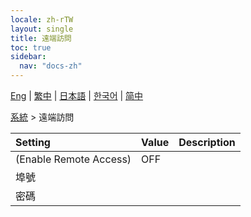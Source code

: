 ```yaml
---
locale: zh-rTW
layout: single
title: 遠端訪問
toc: true
sidebar:
  nav: "docs-zh"
---
```

[Eng](/dancexr/menu/2025.4/system/remote_access) | [繁中](/tw/dancexr/menu/2025.4/system/remote_access) | [日本語](/jp/dancexr/menu/2025.4/system/remote_access) | [한국어](/kr/dancexr/menu/2025.4/system/remote_access) | [简中](/zh/dancexr/menu/2025.4/system/remote_access)

[系統](../menu#系統) > 遠端訪問



| Setting | Value | Description |
| :--- | --- | :--- |
| (Enable Remote Access) | OFF | 
| 埠號 || 
| 密碼 || 
